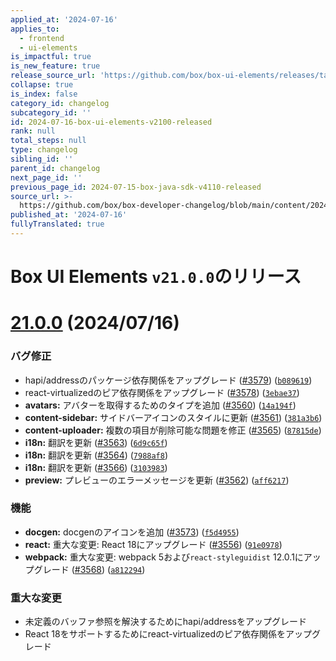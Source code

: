 ```yaml
---
applied_at: '2024-07-16'
applies_to:
  - frontend
  - ui-elements
is_impactful: true
is_new_feature: true
release_source_url: 'https://github.com/box/box-ui-elements/releases/tag/v21.0.0'
collapse: true
is_index: false
category_id: changelog
subcategory_id: ''
id: 2024-07-16-box-ui-elements-v2100-released
rank: null
total_steps: null
type: changelog
sibling_id: ''
parent_id: changelog
next_page_id: ''
previous_page_id: 2024-07-15-box-java-sdk-v4110-released
source_url: >-
  https://github.com/box/box-developer-changelog/blob/main/content/2024/07-16-box-ui-elements-v2100-released.md
published_at: '2024-07-16'
fullyTranslated: true
---
```

# Box UI Elements `v21.0.0`のリリース

# [21.0.0][1] (2024/07/16)

### バグ修正

* hapi/addressのパッケージ依存関係をアップグレード ([#3579][2]) ([`b089619`][3])
* react-virtualizedのピア依存関係をアップグレード ([#3578][4]) ([`3ebae37`][5])
* **avatars:** アバターを取得するためのタイプを追加 ([#3560][6]) ([`14a194f`][7])
* **content-sidebar:** サイドバーアイコンのスタイルに更新 ([#3561][8]) ([`381a3b6`][9])
* **content-uploader:** 複数の項目が削除可能な問題を修正 ([#3565][10]) ([`87815de`][11])
* **i18n:** 翻訳を更新 ([#3563][12]) ([`6d9c65f`][13])
* **i18n:** 翻訳を更新 ([#3564][14]) ([`7988af8`][15])
* **i18n:** 翻訳を更新 ([#3566][16]) ([`3103983`][17])
* **preview:** プレビューのエラーメッセージを更新 ([#3562][18]) ([`aff6217`][19])

### 機能

* **docgen:** docgenのアイコンを追加 ([#3573][20]) ([`f5d4955`][21])
* **react:** 重大な変更: React 18にアップグレード ([#3556][22]) ([`91e0978`][23])
* **webpack:** 重大な変更: webpack 5および`react-styleguidist` 12.0.1にアップグレード ([#3568][24]) ([`a812294`][25])

### 重大な変更

* 未定義のバッファ参照を解決するためにhapi/addressをアップグレード
* React 18をサポートするためにreact-virtualizedのピア依存関係をアップグレード

[1]: https://github.com/box/box-ui-elements/compare/v20.0.0...v21.0.0

[2]: https://github.com/box/box-ui-elements/issues/3579

[3]: https://github.com/box/box-ui-elements/commit/b0896194b79263ab60b47363abfbb98258244a47

[4]: https://github.com/box/box-ui-elements/issues/3578

[5]: https://github.com/box/box-ui-elements/commit/3ebae376521ab8a4232005bae32e81c2b82da903

[6]: https://github.com/box/box-ui-elements/issues/3560

[7]: https://github.com/box/box-ui-elements/commit/14a194f449018932134cc5df741ecd36c774a321

[8]: https://github.com/box/box-ui-elements/issues/3561

[9]: https://github.com/box/box-ui-elements/commit/381a3b642b0148553c6f65cea159b0718271117a

[10]: https://github.com/box/box-ui-elements/issues/3565

[11]: https://github.com/box/box-ui-elements/commit/87815de94e8fb607f24a0e17750ffbaa2e713125

[12]: https://github.com/box/box-ui-elements/issues/3563

[13]: https://github.com/box/box-ui-elements/commit/6d9c65f0054d329a20a65ef814b9c0e867c9baf7

[14]: https://github.com/box/box-ui-elements/issues/3564

[15]: https://github.com/box/box-ui-elements/commit/7988af8eb56a8e6e5abf8bb07d53f3250b148cf5

[16]: https://github.com/box/box-ui-elements/issues/3566

[17]: https://github.com/box/box-ui-elements/commit/310398302abd67bb48dbf5317dc858f054b0cc16

[18]: https://github.com/box/box-ui-elements/issues/3562

[19]: https://github.com/box/box-ui-elements/commit/aff6217671d25015d314813295b871facfb8a9cc

[20]: https://github.com/box/box-ui-elements/issues/3573

[21]: https://github.com/box/box-ui-elements/commit/f5d49554683c965335366ba0f7f34771cec4d4d4

[22]: https://github.com/box/box-ui-elements/issues/3556

[23]: https://github.com/box/box-ui-elements/commit/91e09787c545194ef61cb057e74df7dfd111728b

[24]: https://github.com/box/box-ui-elements/issues/3568

[25]: https://github.com/box/box-ui-elements/commit/a81229420c1a133145c9899efe908a080f59bd9f
